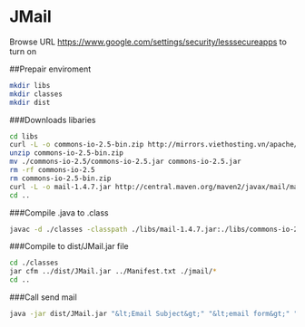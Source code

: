 # JMail
Browse URL https://www.google.com/settings/security/lesssecureapps to turn on


##Prepair enviroment
```bash
mkdir libs
mkdir classes
mkdir dist
```

###Downloads libaries
```bash
cd libs
curl -L -o commons-io-2.5-bin.zip http://mirrors.viethosting.vn/apache//commons/io/binaries/commons-io-2.5-bin.zip
unzip commons-io-2.5-bin.zip
mv ./commons-io-2.5/commons-io-2.5.jar commons-io-2.5.jar
rm -rf commons-io-2.5
rm commons-io-2.5-bin.zip
curl -L -o mail-1.4.7.jar http://central.maven.org/maven2/javax/mail/mail/1.4.7/mail-1.4.7.jar
cd ..
```

###Compile .java to .class
```bash
javac -d ./classes -classpath ./libs/mail-1.4.7.jar:./libs/commons-io-2.5.jar ./src/jmail/JMail.java 
```

###Compile to dist/JMail.jar file
```bash
cd ./classes
jar cfm ../dist/JMail.jar ../Manifest.txt ./jmail/*
cd ..
```

###Call send mail
```bash
java -jar dist/JMail.jar "&lt;Email Subject&gt;" "&lt;email form&gt;" "&lt;email form password&gt;" "&lt;email to&gt;" "&lt;message file or message string&gt;" ["&lt;Path to file attachments&gt;" [...] ]
```


